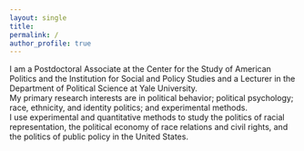 ```yaml
---
layout: single
title:
permalink: /
author_profile: true
---
```


<div class="indexfont">I am a Postdoctoral Associate at the Center for the Study of American Politics and the Institution for Social and Policy Studies and a Lecturer in the Department of Political Science at Yale University.</div>

<div class="indexfont">My primary research interests are in political behavior; political psychology; race, ethnicity, and identity politics; and experimental methods.</div>

<div class="indexfont">I use experimental and quantitative methods to study the politics of racial representation, the political economy of race relations and civil rights, and the politics of public policy in the United States.</div>

